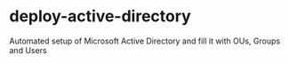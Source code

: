 # deploy-active-directory
Automated setup of Microsoft Active Directory and fill it with OUs, Groups and Users
